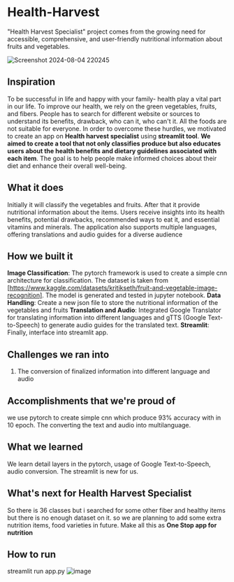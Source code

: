 # Health-Harvest
"Health Harvest Specialist" project comes from the growing need for accessible, comprehensive, and user-friendly nutritional information about fruits and vegetables.

![Screenshot 2024-08-04 220245](https://github.com/user-attachments/assets/1770d5bc-0e65-4e36-ae00-6df2988f63b1)

## Inspiration
To be successful in life and happy with your family- health play a vital part in our life. To improve our health, we rely on the green vegetables, fruits, and fibers. People has to search for different website or sources to understand its benefits, drawback, who can it, who can't it. All the foods are not suitable for everyone. In order to overcome these hurdles, we motivated to create an app on **Health harvest specialist** using **streamlit tool**. **We aimed to create a tool that not only classifies produce but also educates users about the health benefits and dietary guidelines associated with each item**. The goal is to help people make informed choices about their diet and enhance their overall well-being.

## What it does
Initially it will classify the vegetables and fruits. After that it provide nutritional information about the items.  Users receive insights into its health benefits, potential drawbacks, recommended ways to eat it, and essential vitamins and minerals. The application also supports multiple languages, offering translations and audio guides for a diverse audience
## How we built it
**Image Classification**: The pytorch framework is used to create a simple cnn architecture for classification. The dataset is taken from [https://www.kaggle.com/datasets/kritikseth/fruit-and-vegetable-image-recognition]. The model is generated and tested in jupyter notebook. 
**Data Handling**: Create a new json file to store the nutritional information of the vegetables and fruits
**Translation and Audio**: Integrated Google Translator for translating information into different languages and gTTS (Google Text-to-Speech) to generate audio guides for the translated text.
**Streamlit**: Finally, interface into streamlit app.
## Challenges we ran into
1. The conversion of finalized information into different language and audio
## Accomplishments that we're proud of
we use pytorch to create simple cnn which produce 93% accuracy with in 10 epoch. The converting the text and audio into multilanguage.
## What we learned
We learn detail layers in the pytorch, usage of Google Text-to-Speech, audio conversion. The streamlit is new for us.
## What's next for Health Harvest Specialist
So there is 36 classes but i searched for some other fiber and healthy items but there is no enough dataset on it. so we are planning to add some extra nutrition items, food varieties in future.  Make all this as **One Stop app for nutrition**
## How to run
streamlit run app.py
![image](https://github.com/user-attachments/assets/a5d9db4e-5e2e-4cfb-a75e-e04c079aba99)

